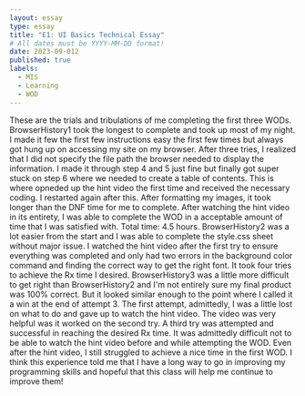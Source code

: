 ```yaml
---
layout: essay
type: essay
title: "E1: UI Basics Technical Essay"
# All dates must be YYYY-MM-DD format!
date: 2023-09-012
published: true
labels:
  - MIS
  - Learning
  - WOD
---
```

These are the trials and tribulations of me completing the first three WODs. 
BrowserHistory1 took the longest to complete and took up most of my night. I made it few the first few instructions easy the first few times but always got hung up on accessing my site on my browser. After three tries, I realized that I did not specify the file path the browser needed to display the information. I made it through step 4 and 5 just fine but finally got super stuck on step 6 where we needed to create a table of contents. This is where opneded up the hint video the first time and received the necessary coding. I restarted again after this. After formatting my images, it took longer than the DNF time for me to complete. After watching the hint video in its entirety, I was able to complete the WOD in a acceptable amount of time that I was satisfied with. Total time: 4.5 hours. BrowserHistory2 was a lot easier from the start and I was able to complete the style.css sheet without major issue. I watched the hint video after the first try to ensure everything was completed and only had two errors in the background color command and finding the correct way to get the right font. It took four tries to achieve the Rx time I desired. BrowserHistory3 was a little more difficult to get right than BrowserHistory2 and I'm not entirely sure my final product was 100% correct. But it looked similar enough to the point where I called it a win at the end of attempt 3. The first attempt, admittedly, I was a little lost on what to do and gave up to watch the hint video. The video was very helpful was it worked on the second try. A third try was attempted and successful in reaching the desired Rx time. It was admittedly difficult not to be able to watch the hint video before and while attempting the WOD. Even after the hint video, I still struggled to achieve a nice time in the first WOD. I think this experience told me that I have a long way to go in improving my programming skills and hopeful that this class will help me continue to improve them!
